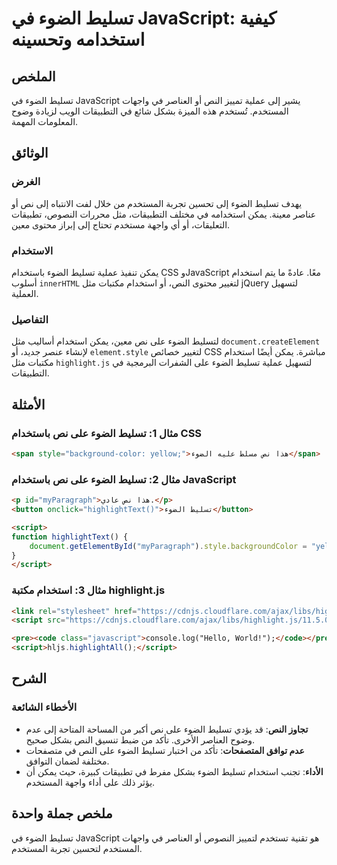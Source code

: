<!--
Meta Description: # تسليط الضوء في JavaScript: كيفية استخدامه وتحسينه ## الملخص تسليط الضوء في JavaScript يشير إلى عملية تمييز النص أو العناصر في واجهات المستخدم. تُستخ...
Meta Keywords: الضوء, تسليط, على, استخدام, script
-->

# تسليط الضوء في JavaScript: كيفية استخدامه وتحسينه 

## الملخص
تسليط الضوء في JavaScript يشير إلى عملية تمييز النص أو العناصر في واجهات المستخدم. تُستخدم هذه الميزة بشكل شائع في التطبيقات الويب لزيادة وضوح المعلومات المهمة.

## الوثائق
### الغرض
يهدف تسليط الضوء إلى تحسين تجربة المستخدم من خلال لفت الانتباه إلى نص أو عناصر معينة. يمكن استخدامه في مختلف التطبيقات، مثل محررات النصوص، تطبيقات التعليقات، أو أي واجهة مستخدم تحتاج إلى إبراز محتوى معين.

### الاستخدام
يمكن تنفيذ عملية تسليط الضوء باستخدام CSS وJavaScript معًا. عادةً ما يتم استخدام أسلوب `innerHTML` لتغيير محتوى النص، أو استخدام مكتبات مثل jQuery لتسهيل العملية.

### التفاصيل
لتسليط الضوء على نص معين، يمكن استخدام أساليب مثل `document.createElement` لإنشاء عنصر جديد، أو `element.style` لتغيير خصائص CSS مباشرة. يمكن أيضًا استخدام مكتبات مثل `highlight.js` لتسهيل عملية تسليط الضوء على الشفرات البرمجية في التطبيقات.

## الأمثلة
### مثال 1: تسليط الضوء على نص باستخدام CSS
```html
<span style="background-color: yellow;">هذا نص مسلط عليه الضوء</span>
```

### مثال 2: تسليط الضوء على نص باستخدام JavaScript
```html
<p id="myParagraph">هذا نص عادي.</p>
<button onclick="highlightText()">تسليط الضوء</button>

<script>
function highlightText() {
    document.getElementById("myParagraph").style.backgroundColor = "yellow";
}
</script>
```

### مثال 3: استخدام مكتبة highlight.js
```html
<link rel="stylesheet" href="https://cdnjs.cloudflare.com/ajax/libs/highlight.js/11.5.0/styles/default.min.css">
<script src="https://cdnjs.cloudflare.com/ajax/libs/highlight.js/11.5.0/highlight.min.js"></script>

<pre><code class="javascript">console.log("Hello, World!");</code></pre>
<script>hljs.highlightAll();</script>
```

## الشرح
### الأخطاء الشائعة
- **تجاوز النص**: قد يؤدي تسليط الضوء على نص أكبر من المساحة المتاحة إلى عدم وضوح العناصر الأخرى. تأكد من ضبط تنسيق النص بشكل صحيح.
- **عدم توافق المتصفحات**: تأكد من اختبار تسليط الضوء على النص في متصفحات مختلفة لضمان التوافق.
- **الأداء**: تجنب استخدام تسليط الضوء بشكل مفرط في تطبيقات كبيرة، حيث يمكن أن يؤثر ذلك على أداء واجهة المستخدم.

## ملخص جملة واحدة
تسليط الضوء في JavaScript هو تقنية تستخدم لتمييز النصوص أو العناصر في واجهات المستخدم لتحسين تجربة المستخدم.